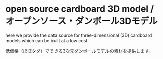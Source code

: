 # open source cardboard 3D model / オープンソース・ダンボール3Dモデル

here we provide the data source for three-dimensional (3D) cardboard models which can be built at a low cost. 

低価格（ほぼタダ）でできる3次元ダンボールモデルの素材を提供します。
